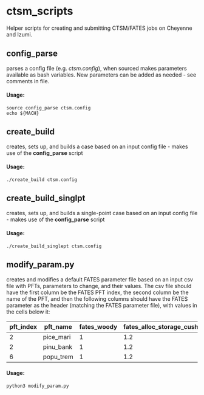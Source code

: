 # ctsm_scripts

Helper scripts for creating and submitting CTSM/FATES jobs on Cheyenne and Izumi.

## config_parse

parses a config file (e.g. *ctsm.config*), when sourced makes parameters available as bash variables. New parameters can be added as needed - see comments in file.

#### Usage:

    source config_parse ctsm.config
    echo ${MACH}
    
## create_build

creates, sets up, and builds a case based on an input config file - makes use of the **config_parse** script

#### Usage:

    ./create_build ctsm.config
    

## create_build_singlpt

creates, sets up, and builds a single-point case based on an input config file - makes use of the **config_parse** script

#### Usage:

    ./create_build_singlept ctsm.config
    
 
## modify_param.py

creates and modifies a default FATES parameter file based on an input csv file with PFTs, parameters to change, and their values. The csv file should have the first column be the FATES PFT index, the second column be the name of the PFT, and then the following columns should have the FATES parameter as the header (matching the FATES parameter file), with values in the cells below it:

| pft_index       | pft_name        | fates_woody     | fates_alloc_storage_cushion |
| --------------- | --------------- | --------------- |  -------------------------- |
| 2 | pice_mari | 1 | 1.2 | 
| 2 | pinu_bank | 1| 1.2 |
| 6 | popu_trem | 1| 1.2 |

#### Usage:

    python3 modify_param.py
